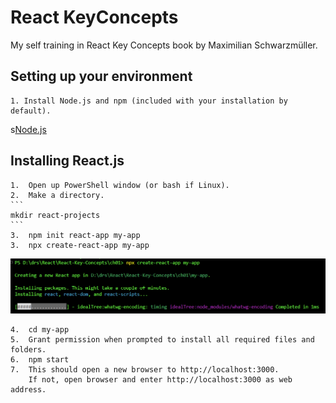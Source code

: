 # React KeyConcepts

My self training in React Key Concepts book by Maximilian Schwarzmüller.

## Setting up your environment

    1. Install Node.js and npm (included with your installation by default).

s[Node.js](https://nodejs.org/en/)

    
## Installing React.js

    1.  Open up PowerShell window (or bash if Linux).
    2.  Make a directory.
    ```
    mkdir react-projects
    ```
    3.  npm init react-app my-app
    3.  npx create-react-app my-app

![alt text](ch01/CreatingANewReactApp.PNG)

    4.  cd my-app
    5.  Grant permission when prompted to install all required files and folders.
    6.  npm start
    7.  This should open a new browser to http://localhost:3000. 
        If not, open browser and enter http://localhost:3000 as web address.
    

